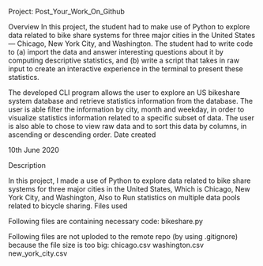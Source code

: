 ﻿Project:
Post_Your_Work_On_Github

Overview In this project, the student had to make use of Python to explore data related to bike share systems for three major cities in the United States — Chicago, New York City, and Washington. The student had to write code to (a) import the data and answer interesting questions about it by computing descriptive statistics, and (b) write a script that takes in raw input to create an interactive experience in the terminal to present these statistics.

The developed CLI program allows the user to explore an US bikeshare system database and retrieve statistics information from the database. The user is able filter the information by city, month and weekday, in order to visualize statistics information related to a specific subset of data. The user is also able to chose to view raw data and to sort this data by columns, in ascending or descending order.
Date created

10th June 2020

Description

In this project, I made a use of Python to explore data related to bike share systems for three major cities in the United States, Which is Chicago, New York City, and Washington, Also to Run statistics on multiple data pools related to bicycle sharing.
Files used

Following files are containing necessary code: bikeshare.py

Following files are not uploded to the remote repo (by using .gitignore) because the file size is too big: chicago.csv washington.csv new_york_city.csv